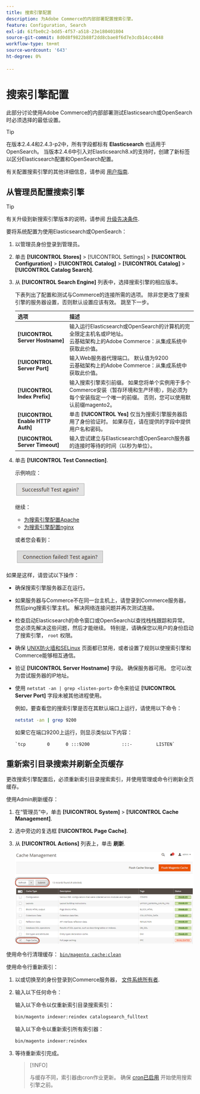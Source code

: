 ```yaml
---
title: 搜索引擎配置
description: 为Adobe Commerce的内部部署配置搜索引擎。
feature: Configuration, Search
exl-id: 61fbe0c2-bdd5-4f57-a518-23e180401804
source-git-commit: 8d0d8f9822b88f2dd8cbae8f6d7e3cdb14cc4848
workflow-type: tm+mt
source-wordcount: '643'
ht-degree: 0%

---
```


# 搜索引擎配置

此部分讨论使用Adobe Commerce的内部部署测试Elasticsearch或OpenSearch时必须选择的最低设置。

>[!TIP]
>
>在版本2.4.4和2.4.3-p2中，所有字段都标有 **Elasticsearch** 也适用于OpenSearch。
>当版本2.4.6中引入对Elasticsearch8.x的支持时，创建了新标签以区分Elasticsearch配置和OpenSearch配置。

有关配置搜索引擎的其他详细信息，请参阅 [用户指南](https://experienceleague.adobe.com/docs/commerce-admin/catalog/catalog/search/search-configuration.html).

## 从管理员配置搜索引擎

>[!TIP]
>
>有关升级到新搜索引擎版本的说明，请参阅 [升级先决条件](../../upgrade/prepare/prerequisites.md).

要将系统配置为使用Elasticsearch或OpenSearch：

1. 以管理员身份登录到管理员。
1. 单击 **[!UICONTROL Stores]** > [!UICONTROL Settings] > **[!UICONTROL Configuration]** > **[!UICONTROL Catalog]** > **[!UICONTROL Catalog]** > **[!UICONTROL Catalog Search]**.
1. 从 **[!UICONTROL Search Engine]** 列表中，选择搜索引擎的相应版本。

   下表列出了配置和测试与Commerce的连接所需的选项。 除非您更改了搜索引擎的服务器设置，否则默认设置应该有效。 跳至下一步。

   | 选项 | 描述 |
   |--- |--- |
   | **[!UICONTROL Server Hostname]** | 输入运行Elasticsearch或OpenSearch的计算机的完全限定主机名或IP地址。<br>云基础架构上的Adobe Commerce：从集成系统中获取此价值。 |
   | **[!UICONTROL Server Port]** | 输入Web服务器代理端口。 默认值为9200<br>云基础架构上的Adobe Commerce：从集成系统中获取此价值。 |
   | **[!UICONTROL Index Prefix]** | 输入搜索引擎索引前缀。 如果您将单个实例用于多个Commerce安装（暂存环境和生产环境），则必须为每个安装指定一个唯一的前缀。 否则，您可以使用默认前缀magento2。 |
   | **[!UICONTROL Enable HTTP Auth]** | 单击 **[!UICONTROL Yes]** 仅当为搜索引擎服务器启用了身份验证时。 如果存在，请在提供的字段中提供用户名和密码。 |
   | **[!UICONTROL Server Timeout]** | 输入尝试建立与Elasticsearch或OpenSearch服务器的连接时等待的时间（以秒为单位）。 |

1. 单击 **[!UICONTROL Test Connection]**.

   示例响应：

   ![success](../../assets/configuration/elastic_test-success.png)

   继续：

   - [为搜索引擎配置Apache](../../installation/prerequisites/search-engine/configure-apache.md)
   - [为搜索引擎配置nginx](../../installation/prerequisites/search-engine/configure-nginx.md)

   或者您会看到：

   ![失败](../../assets/configuration/elastic_test-fail.png)

如果是这样，请尝试以下操作：

- 确保搜索引擎服务器正在运行。
- 如果服务器与Commerce不在同一台主机上，请登录到Commerce服务器，然后ping搜索引擎主机。 解决网络连接问题并再次测试连接。
- 检查启动Elasticsearch的命令窗口或OpenSearch以查找栈栈跟踪和异常。 您必须先解决这些问题，然后才能继续。 特别是，请确保您以用户的身份启动了搜索引擎， `root` 权限。
- 确保 [UNIX防火墙和SELinux](../../installation/prerequisites/search-engine/overview.md#firewall-and-selinux) 页面都已禁用，或者设置了规则以使搜索引擎和Commerce能够相互通信。
- 验证 **[!UICONTROL Server Hostname]** 字段。 确保服务器可用。 您可以改为尝试服务器的IP地址。
- 使用 `netstat -an | grep <listen-port>` 命令来验证 **[!UICONTROL Server Port]** 字段未被其他进程使用。

  例如，要查看您的搜索引擎是否在其默认端口上运行，请使用以下命令：

  ```bash
  netstat -an | grep 9200
  ```

  如果它在端口9200上运行，则显示类似以下内容：

  ```terminal
  `tcp        0      0 :::9200            :::-         LISTEN`
  ```

## 重新索引目录搜索并刷新全页缓存

更改搜索引擎配置后，必须重新索引目录搜索索引，并使用管理或命令行刷新全页缓存。

使用Admin刷新缓存：

1. 在“管理员”中，单击 **[!UICONTROL System]** > **[!UICONTROL Cache Management]**.
1. 选中旁边的复选框 **[!UICONTROL Page Cache]**.
1. 从 **[!UICONTROL Actions]** 列表上，单击 **刷新**.

   ![缓存管理](../../assets/configuration/refresh-cache.png)

使用命令行清理缓存： [`bin/magento cache:clean`](../cli/manage-cache.md#clean-and-flush-cache-types)

使用命令行重新索引：

1. 以或切换至的身份登录到Commerce服务器， [文件系统所有者](../../installation/prerequisites/file-system/overview.md).
1. 输入以下任何命令：

   输入以下命令以仅重新索引目录搜索索引：

   ```bash
   bin/magento indexer:reindex catalogsearch_fulltext
   ```

   输入以下命令以重新索引所有索引器：

   ```bash
   bin/magento indexer:reindex
   ```

1. 等待重新索引完成。

   >[!INFO]
   >
   >与缓存不同，索引器由cron作业更新。 确保 [cron已启用](../cli/configure-cron-jobs.md) 开始使用搜索引擎之前。
